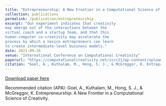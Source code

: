 ```yaml
---
title: "Entrepreneurship: A New Frontier in a Computational Science of Creativity"
collection: publications
permalink: /publication/entrepreneurship
excerpt: "Our experiment indicates that creativity
may emerge out of the interactions between the
virtual coach and a startup team, and that this
human-computer co-creativity may accelerate the
process by which a novice entrepreneurs can learn
to create intermediate-level business models."
date: 2021-09-16
venue: "International Conference on Computational Creativity"
paperurl: "https://computationalcreativity.net/iccc21/wp-content/uploads/2021/09/ICCC_2021_paper_38.pdf"
citation: "Goel, A., Kuthalam, M., Hong, S. J., & McGreggor, K. Entrepreneurship: A New Frontier in a Computational Science of Creativity."
---
```

[Download paper here](https://computationalcreativity.net/iccc21/wp-content/uploads/2021/09/ICCC_2021_paper_38.pdf)

Recommended citation (APA): Goel, A., Kuthalam, M., Hong, S. J., & McGreggor, K. Entrepreneurship: A New Frontier in a Computational Science of Creativity.
